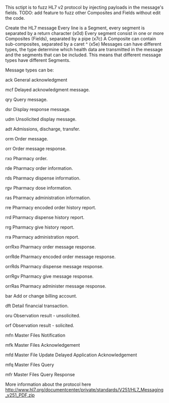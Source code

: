  This sctipt is to fuzz HL7 v2 protocol by injecting payloads in the message's fields.
 TODO: add feature to fuzz other Composites and Fields without edit the code. 

 Create the HL7 message
 Every line is a Segment, every segment is separated by a return character (x0d)
 Every segment consist in one or more Composites (Fields), separated by a pipe (x7c)
 A Composite can contain sub-composites, separated by a caret ^ (x5e)
 Messages can have different types, the type determine which health data are transmitted in the message and the segments that can be included. 
 This means that different message types have different Segments.

 Message types can be:

 ack  General acknowledgment 

 mcf  Delayed acknowledgment message. 

 qry  Query message. 

 dsr  Display response message. 

 udm  Unsolicited display message. 

 adt  Admissions, discharge, transfer. 

 orm  Order message. 

 orr  Order message response. 

 rxo  Pharmacy order. 

 rde  Pharmacy order information. 

 rds  Pharmacy dispense information. 

 rgv  Pharmacy dose information. 

 ras  Pharmacy administration information. 

 rre  Pharmacy encoded order history report. 

 rrd  Pharmacy dispense history report. 

 rrg  Pharmacy give history report. 

 rra  Pharmacy administration report. 

 orrRxo  Pharmacy order message response. 

 orrRde  Pharmacy encoded order message response. 

 orrRds  Pharmacy dispense message response. 

 orrRgv  Pharmacy give message response. 

 orrRas  Pharmacy administer message response. 

 bar  Add or change billing account. 

 dft  Detail financial transaction. 

 oru  Observation result - unsolicited. 

 orf  Observation result - solicited. 

 mfn  Master Files Notification 

 mfk  Master Files Acknowledgement 

 mfd  Master File Update Delayed Application Acknowledgement 

 mfq  Master Files Query 

 mfr Master Files Query Response

 More information about the protocol here http://www.hl7.org/documentcenter/private/standards/V251/HL7_Messaging_v251_PDF.zip